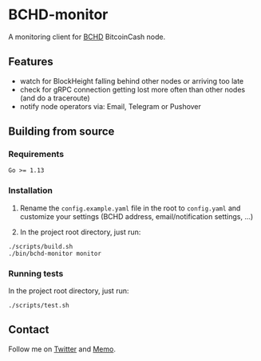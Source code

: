 # BCHD-monitor
A monitoring client for [BCHD](https://github.com/gcash/bchd) BitcoinCash node.

## Features
- watch for BlockHeight falling behind other nodes or arriving too late
- check for gRPC connection getting lost more often than
  other nodes (and do a traceroute)
- notify node operators via: Email, Telegram or Pushover

## Building from source

### Requirements
```
Go >= 1.13
```

### Installation
1. Rename the `config.example.yaml` file in the root to `config.yaml` and
customize your settings (BCHD address, email/notification settings, ...)

2. In the project root directory, just run:
```
./scripts/build.sh
./bin/bchd-monitor monitor
```

### Running tests
In the project root directory, just run:
```
./scripts/test.sh
```

## Contact
Follow me on [Twitter](https://twitter.com/ekliptor) and [Memo](https://memo.cash/profile/1JFKA1CabVyX98qPRAUQBL9NhoTnXZr5Zm).